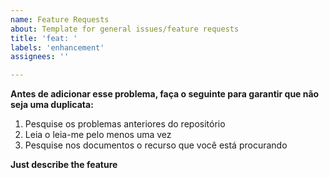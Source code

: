 ```yaml
---
name: Feature Requests
about: Template for general issues/feature requests
title: 'feat: '
labels: 'enhancement'
assignees: ''

---
```


**Antes de adicionar esse problema, faça o seguinte para garantir que não seja uma duplicata:**
1. Pesquise os problemas anteriores do repositório
2. Leia o leia-me pelo menos uma vez
3. Pesquise nos documentos o recurso que você está procurando

**Just describe the feature**